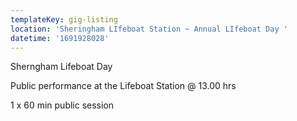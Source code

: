 ```yaml
---
templateKey: gig-listing
location: 'Sheringham LIfeboat Station ~ Annual LIfeboat Day '
datetime: '1691928028'
---
```

S﻿herngham Lifeboat Day 

P﻿ublic performance at the Lifeboat Station @ 13.00 hrs

1﻿ x 60 min public session